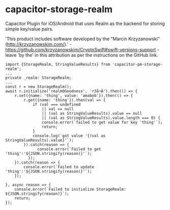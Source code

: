 # capacitor-storage-realm
Capacitor Plugin for iOS/Android that uses Realm as the backend for storing simple key/value pairs.

'This product includes software developed by the "Marcin Krzyzanowski" (http://krzyzanowskim.com/).' - https://github.com/krzyzanowskim/CryptoSwift#swift-versions-support  - leave 'by the' in this attribution as per the instructions on the GitHub link.

```
import {StorageRealm, StringValueResults} from 'capacitor-pm-storage-realm';
...
private _realm: StorageRealm;
...
const r = new StorageRealm();
await r.initialize('realmOGoodness', 'r3å¬Â').then(() => {
    r.set({name: 'thing', value: 'amabob'}).then(() => {
        r.get({name: 'thing'}).then(val => {
            if (val === undefined
                || val == null
                || (val as StringValueResults).value == null
                || (val as StringValueResults).value.length === 0) {                
                console.error(`failed to get value for key 'thing'`);
                return;
            }
            console.log(`got value '{(val as StringValueResults).value}'`);
        }).catch(reason => {
              console.error(`Failed to get 'thing':'${JSON.stringify(reason)}'`);        
          });
    }).catch(reason => {
        console.error(`Failed to update 'thing':'${JSON.stringify(reason)}'`);        
    });
    
}, async reason => {
    console.error(`Failed to initialize StorageRealm: ${JSON.stringify(reason)}`);    
    return;
});

```

